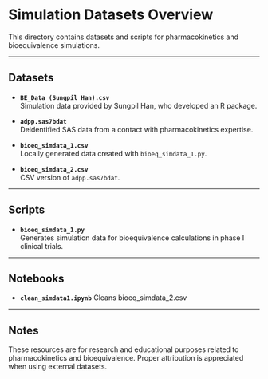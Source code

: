 # Simulation Datasets Overview

This directory contains datasets and scripts for pharmacokinetics and bioequivalence simulations.

---

## Datasets

- **`BE_Data (Sungpil Han).csv`**  
  Simulation data provided by Sungpil Han, who developed an R package.

- **`adpp.sas7bdat`**  
  Deidentified SAS data from a contact with pharmacokinetics expertise.

- **`bioeq_simdata_1.csv`**  
  Locally generated data created with `bioeq_simdata_1.py`.

- **`bioeq_simdata_2.csv`**  
  CSV version of `adpp.sas7bdat`.

---

## Scripts

- **`bioeq_simdata_1.py`**  
  Generates simulation data for bioequivalence calculations in phase I clinical trials.

---

## Notebooks

- **`clean_simdata1.ipynb`**
  Cleans bioeq_simdata_2.csv

---

## Notes

These resources are for research and educational purposes related to pharmacokinetics and bioequivalence. Proper attribution is appreciated when using external datasets.
